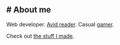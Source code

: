 ## \# About me

Web developer. [Avid reader](/book.html). Casual [gamer](https://www.fflogs.com/character/eu/odin/elenor%20duskwing).

Check out [the stuff I made](/work.html).
